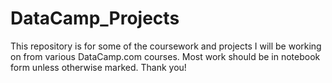 # DataCamp_Projects

This repository is for some of the coursework and projects I will be working on from various DataCamp.com courses. Most work should be in notebook form unless otherwise marked. Thank you!
